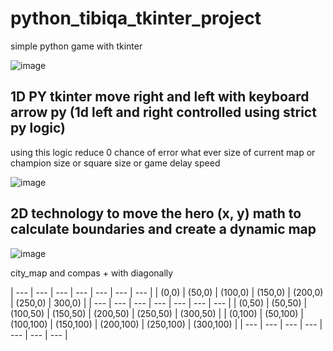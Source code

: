 # python_tibiqa_tkinter_project

simple python game with tkinter

![image](https://user-images.githubusercontent.com/55125302/155687939-67bd9201-f178-4201-bc0e-45249b993e9e.png)

## 1D PY tkinter move right and left with keyboard arrow py (1d left and right controlled using strict py logic)

using this logic reduce 0 chance of error what ever size of current map or champion size or square size or game delay speed

![image](https://user-images.githubusercontent.com/55125302/155692690-5b5ea7f5-5bbe-455c-abe0-7e41e8bc7f8d.png)


## 2D technology to move the hero (x, y) math to calculate boundaries and create a dynamic map

![image](https://user-images.githubusercontent.com/55125302/155696026-f8dd17f3-4fe3-42f3-ad18-aa1befde9015.png)


city_map and compas + with diagonally


| --- | --- | --- | --- | --- | --- | --- |
| (0,0) | (50,0) | (100,0) | (150,0) | (200,0) | (250,0) | 300,0) |
| --- | --- | --- | --- | --- | --- | --- |
| (0,50) | (50,50) | (100,50) | (150,50) | (200,50) | (250,50) | (300,50) |
| (0,100) | (50,100) | (100,100) | (150,100) | (200,100) | (250,100) | (300,100) |
| --- | --- | --- | --- | --- | --- | --- |

